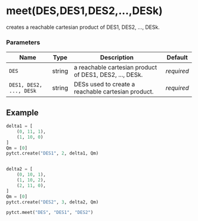 # meet(DES,DES1,DES2,...,DESk)

creates a reachable cartesian product of DES1, DES2, ..., DESk.

### Parameters
| Name                         | Type   | Description                                                  |  Default   |
|------------------------------|--------|--------------------------------------------------------------|------------|
| `DES`                        | string | a reachable cartesian product of DES1, DES2, ..., DESk.      | *required* |
| `DES1, DES2, ..., DESk`      | string | DESs used to create a reachable cartesian product.           | *required* |


## Example

```python title="sample 1"
delta1 = [
    (0, 11, 1),
    (1, 10, 0)
]
Qm = [0]
pytct.create("DES1", 2, delta1, Qm)


delta2 = [
    (0, 10, 1),
    (1, 10, 2),
    (2, 11, 0),
]
Qm = [0]
pytct.create("DES2", 3, delta2, Qm)

pytct.meet("DES", "DES1", "DES2")

```
